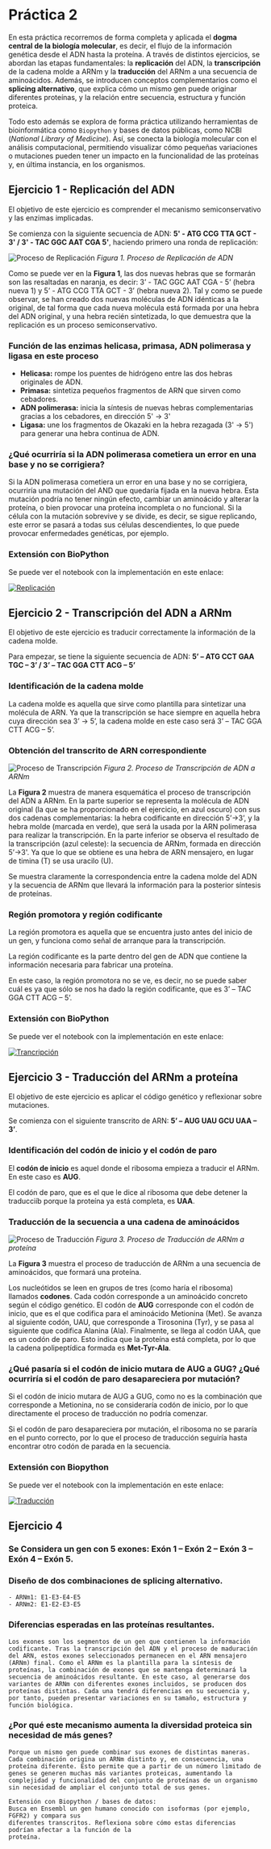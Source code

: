 # Práctica 2

En esta práctica recorremos de forma completa y aplicada el **dogma central de la biología molecular**,
es decir, el flujo de la información genética desde el ADN hasta la proteína. A través de distintos ejercicios, 
se abordan las etapas fundamentales: la **replicación** del ADN, la **transcripción** de la cadena molde a ARNm
y la **traducción** del ARNm a una secuencia de aminoácidos. Además, se introducen conceptos complementarios como
el **splicing alternativo**, que explica cómo un mismo gen puede originar diferentes proteínas, y la relación entre secuencia,
estructura y función proteica.

Todo esto además se explora de forma práctica utilizando herramientas de bioinformática como `Biopython` y bases de datos
públicas, como NCBI (_National Library of Medicine_). Así, se conecta la biología molecular con el análisis computacional,
permitiendo visualizar cómo pequeñas variaciones o mutaciones pueden tener un impacto en la funcionalidad de las proteínas y, en última instancia, en los organismos.

## Ejercicio 1 - Replicación del ADN

El objetivo de este ejercicio es comprender el mecanismo semiconservativo y las enzimas implicadas.

Se comienza con la siguiente secuencia de ADN: **5' - ATG CCG TTA GCT - 3' / 3' - TAC GGC AAT CGA 5'**, haciendo primero una
ronda de replicación:

![Proceso de Replicación](images/replication.png)
*Figura 1. Proceso de Replicación de ADN*

Como se puede ver en la **Figura 1**, las dos nuevas hebras que se formarán son las resaltadas en naranja, es decir: 3’ - TAC GGC AAT CGA - 5’ (hebra nueva 1) y 5’ - ATG CCG TTA GCT - 3’ (hebra nueva 2).
Tal y como se puede observar, se han creado dos nuevas moléculas de ADN idénticas a la original, de tal forma que cada nueva molécula está
formada por una hebra del ADN original, y una hebra recién sintetizada, lo que demuestra que la replicación es un proceso semiconservativo.

### Función de las enzimas helicasa, primasa, ADN polimerasa y ligasa en este proceso
- **Helicasa:** rompe los puentes de hidrógeno entre las dos hebras originales de ADN.
- **Primasa:** sintetiza pequeños fragmentos de ARN que sirven como cebadores.
- **ADN polimerasa:** inicia la síntesis de nuevas hebras complementarias gracias a los cebadores, en dirección 5' → 3'
- **Ligasa:** une los fragmentos de Okazaki en la hebra rezagada (3' → 5') para generar una hebra continua de ADN.

### ¿Qué ocurriría si la ADN polimerasa cometiera un error en una base y no se corrigiera?

Si la ADN polimerasa cometiera un error en una base y no se corrigiera, ocurriría una mutación del AND que quedaría fijada 
en la nueva hebra. Esta mutación podría no tener ningún efecto, cambiar un aminoácido y alterar la proteína, o bien 
provocar una proteína incompleta o no funcional. Si la célula con la mutación sobrevive y se divide, es decir, se sigue 
replicando, este error se pasará a todas sus células descendientes, lo que puede provocar enfermedades genéticas, por ejemplo.

### Extensión con BioPython 

Se puede ver el notebook con la implementación en este enlace:

[![Replicación](https://img.shields.io/badge/Ver_Notebook-GitHub-blue?logo=github)](https://github.com/raquelaq/Practica2BIO/blob/master/replication.ipynb)

## Ejercicio 2 - Transcripción del ADN a ARNm

El objetivo de este ejercicio es traducir correctamente la información de la cadena molde.

Para empezar, se tiene la siguiente secuencia de ADN: **5’ – ATG CCT GAA TGC – 3’ / 3’ – TAC GGA CTT ACG – 5’**

### Identificación de la cadena molde

La cadena molde es aquella que sirve como plantilla para sintetizar una molécula de ARN. 
Ya que la transcripción se hace siempre en aquella hebra cuya dirección sea 3’ → 5’, la cadena molde en este caso será
3’ – TAC GGA CTT ACG – 5’.

### Obtención del transcrito de ARN correspondiente

![Proceso de Transcripción](images/transcription.png)
*Figura 2. Proceso de Transcripción de ADN a ARNm*

La **Figura 2** muestra de manera esquemática el proceso de transcripción del ADN a ARNm. En la parte superior se representa
la molécula de ADN original (la que se ha proporcionado en el ejercicio, en azul oscuro) con sus dos cadenas complementarias: la hebra codificante
en dirección 5’→3’, y la hebra molde (marcada en verde), que será la usada por la ARN polimerasa para realizar la transcripción.
En la parte inferior se observa el resultado de la transcripción (azul celeste): la secuencia de ARNm, formada en dirección 5’→3'. Ya que
lo que se obtiene es una hebra de ARN mensajero, en lugar de timina (T) se usa uracilo (U). 

Se muestra claramente la correspondencia entre la cadena molde del ADN y la secuencia de ARNm que llevará la información
para la posterior síntesis de proteínas.

### Región promotora y región codificante

La región promotora es aquella que se encuentra justo antes del inicio de un gen, y funciona como señal de arranque para la transcripción.

La región codificante es la parte dentro del gen de ADN que contiene la información necesaria para fabricar una proteína.

En este caso, la región promotora no se ve, es decir, no se puede saber cuál es ya que sólo se nos ha dado la región 
codificante, que es 3’ – TAC GGA CTT ACG – 5’.

### Extensión con BioPython 

Se puede ver el notebook con la implementación en este enlace:

[![Trancripción](https://img.shields.io/badge/Ver_Notebook-GitHub-blue?logo=github)](https://github.com/raquelaq/Practica2BIO/blob/master/transcription.ipynb)


## Ejercicio 3 - Traducción del ARNm a proteína

El objetivo de este ejercicio es aplicar el código genético y reflexionar sobre mutaciones.

Se comienza con el siguiente transcrito de ARN: **5’ – AUG UAU GCU UAA – 3’**.

### Identificación del codón de inicio y el codón de paro

El **codón de inicio** es aquel donde el ribosoma empieza a traducir el ARNm. En este caso es **AUG**.

El codón de paro, que es el que le dice al ribosoma que debe detener la traducciíb porque la proteína ya está completa, es **UAA**.

### Traducción de la secuencia a una cadena de aminoácidos

![Proceso de Traducción](images/replication.png)
*Figura 3. Proceso de Traducción de ARNm a proteína*

La **Figura 3** muestra el proceso de traducción de ARNm a una secuencia de aminoácidos, que formará una proteína. 

Los nucleótidos se leen en grupos de tres (como haría el ribosoma) llamados **codones**. Cada codón corresponde a un aminoácido
concreto según el código genético. El codón de **AUG** corresponde con el codón de inicio, que es el que codifica para el aminoácido Metionina (Met).
Se avanza al siguiente codón, UAU, que corresponde a Tirosonina (Tyr), y se pasa al siguiente que codifica Alanina (Ala). Finalmente,
se llega al codón UAA, que es un codón de paro. Esto indica que la proteína está completa, por lo que la cadena polipeptídica
formada es **Met-Tyr-Ala**.

### ¿Qué pasaría si el codón de inicio mutara de AUG a GUG? ¿Qué ocurriría si el codón de paro desapareciera por mutación?

Si el codón de inicio mutara de AUG a GUG, como no es la combinación que corresponde a Metionina, no se consideraría codón de inicio,
por lo que directamente el proceso de traducción no podría comenzar.

Si el codón de paro desapareciera por mutación, el ribosoma no se pararía en el punto correcto, por lo que el proceso de
traducción seguiría hasta encontrar otro codón de parada en la secuencia.

### Extensión con Biopython

Se puede ver el notebook con la implementación en este enlace:

[![Traducción](https://img.shields.io/badge/Ver_Notebook-GitHub-blue?logo=github)](https://github.com/raquelaq/Practica2BIO/blob/master/translation.ipynb)

## Ejercicio 4

### Se Considera un gen con 5 exones: Exón 1 – Exón 2 – Exón 3 – Exón 4 – Exón 5.

### Diseño de dos combinaciones de splicing alternativo.
    - ARNm1: E1-E3-E4-E5
    - ARNm2: E1-E2-E3-E5

### Diferencias esperadas en las proteínas resultantes.
    
    Los exones son los segmentos de un gen que contienen la información codificante. Tras la transcripción del ADN y el proceso de maduración del ARN, estos exones seleccionados permanecen en el ARN mensajero (ARNm) final. Como el ARNm es la plantilla para la síntesis de proteínas, la combinación de exones que se mantenga determinará la secuencia de aminoácidos resultante. En este caso, al generarse dos variantes de ARNm con diferentes exones incluidos, se producen dos proteínas distintas. Cada una tendrá diferencias en su secuencia y, por tanto, pueden presentar variaciones en su tamaño, estructura y función biológica.
    
### ¿Por qué este mecanismo aumenta la diversidad proteica sin necesidad de más genes?
    
    Porque un mismo gen puede combinar sus exones de distintas maneras. Cada combinación origina un ARNm distinto y, en consecuencia, una proteína diferente. Esto permite que a partir de un número limitado de genes se generen muchas más variantes proteicas, aumentando la complejidad y funcionalidad del conjunto de proteínas de un organismo sin necesidad de ampliar el conjunto total de sus genes.
    
    Extensión con Biopython / bases de datos:
    Busca en Ensembl un gen humano conocido con isoformas (por ejemplo, FGFR2) y compara sus
    diferentes transcritos. Reflexiona sobre cómo estas diferencias podrían afectar a la función de la
    proteína.